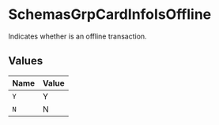 # SchemasGrpCardInfoIsOffline

Indicates whether is an offline transaction.



## Values

| Name  | Value |
| ----- | ----- |
| `Y`   | Y     |
| `N`   | N     |